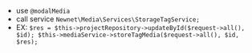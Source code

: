 - use `` @modalMedia ``
- call service ``Newnet\Media\Services\StorageTagService;``
- EX:
``
$res = $this->projectRepository->updateById($request->all(), $id);
 $this->mediaService->storeTagMedia($request->all(), $id, $res);
``
